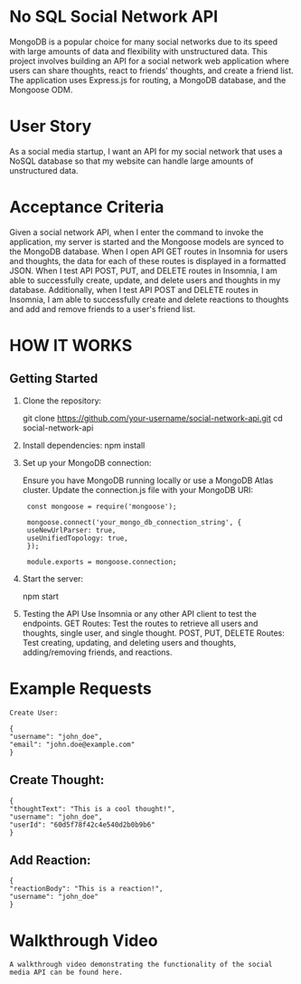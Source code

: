 # No SQL Social Network API
MongoDB is a popular choice for many social networks due to its speed with large amounts of data and flexibility with unstructured data. This project involves building an API for a social network web application where users can share thoughts, react to friends' thoughts, and create a friend list. The application uses Express.js for routing, a MongoDB database, and the Mongoose ODM.

# User Story
As a social media startup, I want an API for my social network that uses a NoSQL database so that my website can handle large amounts of unstructured data.

# Acceptance Criteria
Given a social network API, when I enter the command to invoke the application, my server is started and the Mongoose models are synced to the MongoDB database. When I open API GET routes in Insomnia for users and thoughts, the data for each of these routes is displayed in a formatted JSON. When I test API POST, PUT, and DELETE routes in Insomnia, I am able to successfully create, update, and delete users and thoughts in my database. Additionally, when I test API POST and DELETE routes in Insomnia, I am able to successfully create and delete reactions to thoughts and add and remove friends to a user's friend list.

# HOW IT WORKS
## Getting Started
1. Clone the repository:

    git clone https://github.com/your-username/social-network-api.git
    cd social-network-api

2. Install dependencies:
    npm install

3. Set up your MongoDB connection:

    Ensure you have MongoDB running locally or use a MongoDB Atlas cluster.
    Update the connection.js file with your MongoDB URI:

        const mongoose = require('mongoose');

        mongoose.connect('your_mongo_db_connection_string', {
        useNewUrlParser: true,
        useUnifiedTopology: true,
        });

        module.exports = mongoose.connection;

4. Start the server:

    npm start

5. Testing the API
    Use Insomnia or any other API client to test the endpoints.
    GET Routes: Test the routes to retrieve all users and thoughts, single user, and single thought.
    POST, PUT, DELETE Routes: Test creating, updating, and deleting users and thoughts, adding/removing friends, and reactions.

# Example Requests
    Create User:

    {
    "username": "john_doe",
    "email": "john.doe@example.com"
    }

## Create Thought:

    {
    "thoughtText": "This is a cool thought!",
    "username": "john_doe",
    "userId": "60d5f78f42c4e540d2b0b9b6"
    }
## Add Reaction:

    {
    "reactionBody": "This is a reaction!",
    "username": "john_doe"
    }

# Walkthrough Video
    A walkthrough video demonstrating the functionality of the social media API can be found here.